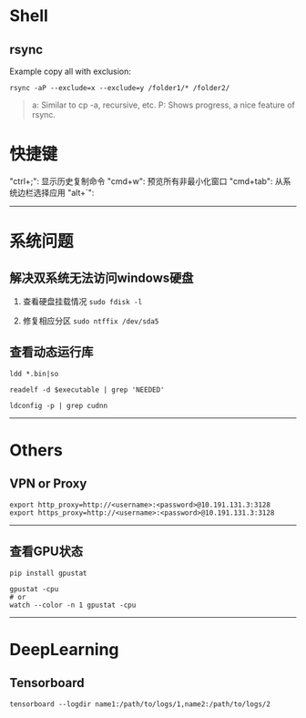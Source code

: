# Shell

## rsync

Example copy all with exclusion: 

```shell
rsync -aP --exclude=x --exclude=y /folder1/* /folder2/
```

> a: Similar to cp -a, recursive, etc.
> P: Shows progress, a nice feature of rsync.

# 快捷键

"ctrl+;": 显示历史复制命令
"cmd+w": 预览所有非最小化窗口
"cmd+tab": 从系统边栏选择应用
"alt+\`":

---
# 系统问题

## 解决双系统无法访问windows硬盘
1. 查看硬盘挂载情况
`sudo fdisk -l`

2. 修复相应分区
`sudo ntffix /dev/sda5`

## 查看动态运行库

```shell
ldd *.bin|so

readelf -d $executable | grep 'NEEDED'

ldconfig -p | grep cudnn
```

---
# Others
## VPN or Proxy
```shell
export http_proxy=http://<username>:<password>@10.191.131.3:3128
export https_proxy=http://<username>:<password>@10.191.131.3:3128
```

---
## 查看GPU状态
``` shell
pip install gpustat

gpustat -cpu
# or
watch --color -n 1 gpustat -cpu
```

---

# DeepLearning

## Tensorboard

```shell
tensorboard --logdir name1:/path/to/logs/1,name2:/path/to/logs/2
```
